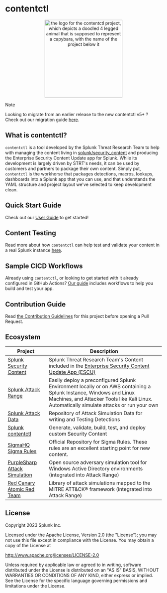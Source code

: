 # contentctl
<p align="center">
<img src="https://raw.githubusercontent.com/splunk/contentctl/refs/heads/main/docs/contentctl_logo_white.png" title="In case you're wondering, it's a capybara" alt="the logo for the contentctl project, which depicts a doodled 4 legged animal that is supposed to represent a capybara, with the name of the project below it" width="250" height="250"></p>

> [!NOTE]
> Looking to migrate from an earlier release to the new contentctl v5+ ? Check out our migration guide [here](docs/contentctl_v5_migration_guide.md). 

## What is contentctl?
`contentctl` is a tool developed by the Splunk Threat Research Team to help with managing the content living in [splunk/security_content](https://github.com/splunk/security_content) and producing the Enterprise Security Content Update app for Splunk. While its development is largely driven by STRT's needs, it can be used by customers and partners to package their own content. Simply put, `contentctl` is the workhorse that packages detections, macros, lookups, dashboards into a Splunk app that you can use, and that understands the YAML structure and project layout we've selected to keep development clean.

## Quick Start Guide
Check out our [User Guide](docs/UserGuide.md) to get started!

## Content Testing
Read more about how `contentctl` can help test and validate your content in a real Splunk instance [here](docs/ContentTestingGuide.md).

## Sample CICD Workflows
Already using `contentctl`, or looking to get started with it already configured in GitHub Actions? [Our guide](docs/Sample_CICD_Templates.md) includes workflows to help you build and test your app.

## Contribution Guide
Read [the Contribution Guidelines](CONTRIBUTING.md) for this project before opening a Pull Request.

## Ecosystem
| Project               | Description                                             |
| --------------------- | ------------------------------------------------------- |
| [Splunk Security Content](https://github.com/splunk/security_content)          | Splunk Threat Research Team's Content included in the [Enterprise Security Content Update App (ESCU)](https://splunkbase.splunk.com/app/3449)|
| [Splunk Attack Range](https://github.com/splunk/attack_range)          | Easily deploy a preconfigured Splunk Environment locally or on AWS containing a Splunk Instance, Windows and Linux Machines, and Attacker Tools like Kali Linux.  Automatically simulate attacks or run your own|
| [Splunk Attack Data](https://github.com/splunk/attack_data)          | Repository of Attack Simulation Data for writing and Testing Detections|                         |
| [Splunk contentctl](https://github.com/splunk/contentctl)          | Generate, validate, build, test, and deploy custom Security Content|
| [SigmaHQ Sigma Rules](https://github.com/SigmaHQ/sigma) | Official Repository for Sigma Rules. These rules are an excellent starting point for new content. |
| [PurpleSharp Attack Simulation](https://github.com/mvelazc0/PurpleSharp) | Open source adversary simulation tool for Windows Active Directory environments (integrated into Attack Range)|
| [Red Canary Atomic Red Team](https://github.com/redcanaryco/atomic-red-team)          | Library of attack simulations mapped to the MITRE ATT&CK® framework (integrated into Attack Range)|

## License
Copyright 2023 Splunk Inc.

Licensed under the Apache License, Version 2.0 (the "License"); you may not use this file except in compliance with the License. You may obtain a copy of the License at

http://www.apache.org/licenses/LICENSE-2.0

Unless required by applicable law or agreed to in writing, software distributed under the License is distributed on an "AS IS" BASIS, WITHOUT WARRANTIES OR CONDITIONS OF ANY KIND, either express or implied. See the License for the specific language governing permissions and limitations under the License.
